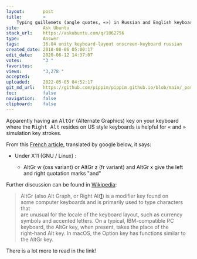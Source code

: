 ```yaml
---
layout:       post
title:        >
    Typing guillemets (angle quotes, «») in Russian and English keyboards
site:         Ask Ubuntu
stack_url:    https://askubuntu.com/q/1062756
type:         Answer
tags:         16.04 unity keyboard-layout onscreen-keyboard russian
created_date: 2018-08-06 05:00:17
edit_date:    2020-06-12 14:37:07
votes:        "3 "
favorites:    
views:        "3,278 "
accepted:     
uploaded:     2022-05-05 04:52:17
git_md_url:   https://github.com/pippim/pippim.github.io/blob/main/_posts/2018/2018-08-06-Typing-guillemets-_angle-quotes_-«»_-in-Russian-and-English-keyboards.md
toc:          false
navigation:   false
clipboard:    false
---
```


Apparently having an <kbd>AltGr</kbd> (Alternate Graphics) key on your keyboard where the <kbd>Right Alt</kbd> resides on US style keyboards is helpful for <kbd>«</kbd> and <kbd>»</kbd> simulation key strokes.

From this [French article][1], translated by google below, it says:

- Under X11 (GNU / Linux) :

  -  AltGr w (oss variant) or AltGr z (fr variant) and AltGr x give the left and right quotation marks "and"

Further discussion can be found in [Wikipedia][2]:

> AltGr (also Alt Graph, or Right Alt[1]) is a modifier key found on  
> some computer keyboards and is primarily used to type characters that  
> are unusual for the locale of the keyboard layout, such as currency  
> symbols and accented letters. On a typical, IBM-compatible PC  
> keyboard, the AltGr key, when present, takes the place of the  
> right-hand Alt key. In macOS, the Option key has functions similar to  
> the AltGr key.  

There is a lot more to read in the link!

  [1]: https://translate.google.com/translate?hl=en&sl=fr&u=https://fr.wikipedia.org/wiki/Aide:Caract%25C3%25A8res_sp%25C3%25A9ciaux_probl%25C3%25A9matiques&prev=search
  [2]: https://en.wikipedia.org/wiki/AltGr_key
